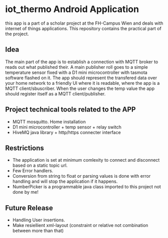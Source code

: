 # iot_thermo Android Application 

this app is a part of a scholar project at the FH-Campus Wien and deals with internet of things applications.
This repository contains the practical part of the project. 


## Idea

The main part of the app is to establish a connection with MQTT broker to reads out what published their. A main publisher roll goes to
a simple temperature sensor fixed with a D1 mini microcontroller with tasmota software flashed on it. The app should represent the transfered data over 
your home network to a friendly UI where it is readable, where the app is a MQTT client/sbuscriber. When the user changes the temp value the app should 
register itself as a MQTT client/publisher.



## Project technical tools related to the APP

- MQTT mosquitto. Home installation
- D1 mini microcontroller + temp sensor + relay switch
- HiveMQ java library + http/https connecter interface 

## Restrictions

- The application is set at minimum comlexity to connect and disconnect based on a static topic url. 
- Few Error handlers.
- Conversion from string to float or parsing values is done with error handling and will stop the application if it happens.
- NumberPicker is a programmable java class imported to this project not done by me!

## Future Release

- Handling User insertions.
- Make resiellient xml-layout (constraint or relative not combination between more than that)




